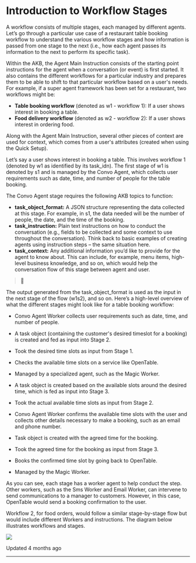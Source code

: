 # Introduction to Workflow Stages

A workflow consists of multiple stages, each managed by different agents. Let’s go through a particular use case of a restaurant table booking workflow to understand the various workflow stages and how information is passed from one stage to the next (i.e., how each agent passes its information to the next to perform its specific task).

Within the AKB, the Agent Main Instruction consists of the starting point instructions for the agent when a conversation (or event) is first started. It also contains the different workflows for a particular industry and prepares them to be able to shift to that particular workflow based on a user's needs. For example, if a super agent framework has been set for a restaurant, two workflows might be:

*   **Table booking workflow** (denoted as w1 - workflow 1): If a user shows interest in booking a table.
*   **Food delivery workflow** (denoted as w2 - workflow 2): If a user shows interest in ordering food.

Along with the Agent Main Instruction, several other pieces of context are used for context, which comes from a user's attributes (created when using the Quick Setup).

Let’s say a user shows interest in booking a table. This involves workflow 1 (denoted by w1 as identified by its task\_idn). The first stage of w1 is denoted by s1 and is managed by the Convo Agent, which collects user requirements such as date, time, and number of people for the table booking.

The Convo Agent stage requires the following AKB topics to function:

*   **task\_object\_format:** A JSON structure representing the data collected at this stage. For example, in s1, the data needed will be the number of people, the date, and the time of the booking.
*   **task\_instruction:** Plain text instructions on how to conduct the conversation (e.g., fields to be collected and some context to use throughout the conversation). Think back to basic examples of creating agents using instruction steps – the same situation here.
*   **task\_context:** Any additional information you’d like to provide for the agent to know about. This can include, for example, menu items, high-level business knowledge, and so on, which would help the conversation flow of this stage between agent and user.

> 📘

The output generated from the task\_object\_format is used as the input in the next stage of the flow (w1s2), and so on. Here’s a high-level overview of what the different stages might look like for a table booking workflow:

*   Convo Agent Worker collects user requirements such as date, time, and number of people.
*   A task object (containing the customer's desired timeslot for a booking) is created and fed as input into Stage 2.

*   Took the desired time slots as input from Stage 1.
*   Checks the available time slots on a service like OpenTable.
*   Managed by a specialized agent, such as the Magic Worker.
*   A task object is created based on the available slots around the desired time, which is fed as input into Stage 3.

*   Took the actual available time slots as input from Stage 2.
*   Convo Agent Worker confirms the available time slots with the user and collects other details necessary to make a booking, such as an email and phone number.
*   Task object is created with the agreed time for the booking.

*   Took the agreed time for the booking as input from Stage 3.
*   Books the confirmed time slot by going back to OpenTable.
*   Managed by the Magic Worker.

As you can see, each stage has a worker agent to help conduct the step. Other workers, such as the Sms Worker and Email Worker, can intervene to send communications to a manager to customers. However, in this case, OpenTable would send a booking confirmation to the user.

Workflow 2, for food orders, would follow a similar stage-by-stage flow but would include different Workers and instructions. The diagram below illustrates workflows and stages.

![](https://files.readme.io/ea98eb3-agent_logic_1.jpg)

Updated 4 months ago

* * *
